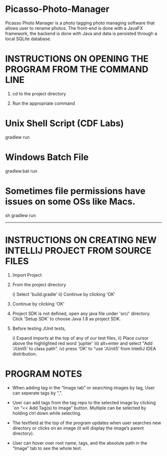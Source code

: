 # Picasso-Photo-Manager
Picasso Photo Manager is a photo tagging photo managing software that allows user to rename photos. 
The front-end is done with a JavaFX framework, the backend is done with Java and data is persisted 
through a local SQLite database. 

INSTRUCTIONS ON OPENING THE PROGRAM FROM THE COMMAND LINE
==========================================================
1) cd to the project directory

2) Run the appropriate command

Unix Shell Script (CDF Labs)
============================
gradlew run

Windows Batch File
==================
gradlew.bat run

Sometimes file permissions have 
issues on some OSs like Macs.
===============================
sh gradlew run

----------------------------------------------------------

INSTRUCTIONS ON CREATING NEW INTELLIJ PROJECT FROM SOURCE FILES
===============================================================
1) Import Project

2) From the project directory

    i) Select 'build.gradle'
    ii) Continue by clicking 'OK'

3) Continue by clicking 'OK'

4) Project SDK is not defined, open any java file under 'src/' directory.
   Click 'Setup SDK' to choose Java 1.8 as project SDK.

5) Before testing JUnit tests,

    i) Expand imports at the top of any of our test files,
    ii) Place cursor above the highlighted red word 'jupiter'
    iii) alt+enter and select "Add 'JUnit5' to class path".
    iv) press 'OK' to "use 'JUnit5' from IntelliJ IDEA distribution.

PROGRAM NOTES
==============
-   When adding tag in the “Image tab” or searching images by tag,
    User can seperate tags by ",".

-   User can add tags from the tag repo to the selected image by clicking 
    `on “<< Add Tag(s) to Image” button. Multiple can be selected by 
    holding ctrl down while selecting.

-   The textfield at the top of the program updates when user searches new 
    directory or clicks on an image (it will display the image’s parent directory).

-   User can hover over root name, tags, and the absolute path in the 
    “Image” tab to see the whole text.
